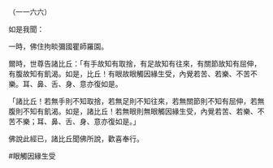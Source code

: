 （一一六六）

如是我聞：

一時，佛住拘睒彌國瞿師羅園。

爾時，世尊告諸比丘：「有手故知有取捨，有足故知有往來，有關節故知有屈伸，有腹故知有飢渴。如是，比丘！有眼故眼觸因緣生受，內覺若苦、若樂、不苦不樂。耳、鼻、舌、身、意亦復如是。

「諸比丘！若無手則不知取捨，若無足則不知往來，若無關節則不知有屈伸，若無腹則不知有飢渴。如是，諸比丘！若無眼則無眼觸因緣生受，內覺若苦、若樂、不苦不樂；耳、鼻、舌、身、意亦復如是。」

佛說此經已，諸比丘聞佛所說，歡喜奉行。



#眼觸因緣生受
